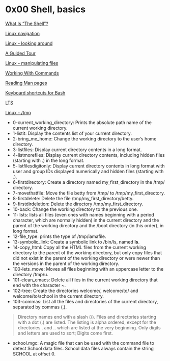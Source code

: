 # 0x00 Shell, basics

[What Is “The Shell”?](https://linuxcommand.org/lc3_lts0010.php)

[Linux navigation](https://linuxcommand.org/lc3_lts0020.php)

[Linux - looking around](https://linuxcommand.org/lc3_lts0030.php)

[A Guided Tour](https://linuxcommand.org/lc3_lts0040.php)

[Linux - manipulating files](https://linuxcommand.org/lc3_lts0050.php)

[Working With Commands](https://linuxcommand.org/lc3_lts0060.php)

[Reading Man pages](https://linuxcommand.org/lc3_man_pages/man1.html)

[Keyboard shortcuts for Bash](https://www.howtogeek.com/181/keyboard-shortcuts-for-bash-command-shell-for-ubuntu-debian-suse-redhat-linux-etc/)

[LTS](https://wiki.ubuntu.com/LTS)

[Linux - /tmp](https://tldp.org/LDP/Linux-Filesystem-Hierarchy/html/tmp.html)

* 0-current_working_directory: Prints the absolute path name of the current working directory.
* 1-listit: Display the contents list of your current directory.
* 2-bring_me_home: Change the working directory to the user’s home directory.
* 3-listfiles: Display current directory contents in a long format.
* 4-listmorefiles: Display current directory contents, including hidden files (starting with .) in the long format.
* 5-listfilesdigitonly: Display current directory contents in long format with user and group IDs displayed numerically and hidden files (starting with .).
* 6-firstdirectory: Create a directory named my_first_directory in the /tmp/ directory.
* 7-movethatfile: Move the file betty from /tmp/ to /tmp/my_first_directory.
* 8-firstdelete: Delete the file /tmp/my_first_directory/betty.
* 9-firstdirdeletion: Delete the directory /tmp/my_first_directory.
* 10-back: Change the working directory to the previous one.
* 11-lists: lists all files (even ones with names beginning with a period character, which are normally hidden) in the current directory and the parent of the working directory and the /boot directory (in this order), in long format.
* 12-file_type: prints the type of /tmp/iamafile.
* 13-symbolic_link: Create a symbolic link to /bin/ls, named __ls__.
* 14-copy_html: Copy all the HTML files from the current working directory to the parent of the working directory, but only copy files that did not exist in the parent of the working directory or were newer than the versions in the parent of the working directory.
* 100-lets_move: Moves all files beginning with an uppercase letter to the directory /tmp/u.
* 101-clean_emacs: Delete all files in the current working directory that end with the character ~.
* 102-tree: Create the directories welcome/, welcome/to/ and welcome/to/school in the current directory.
* 103-commas: List all the files and directories of the current directory, separated by commas (,).
> Directory names end with a slash (/).
> Files and directories starting with a dot (.) are listed.
> The listing is alpha ordered, except for the directories . and .. which are listed at the very beginning.
> Only digits and letters are used to sort; Digits come first.
* school.mgc: A magic file that can be used with the command file to detect School data files. School data files always contain the string SCHOOL at offset 0.
